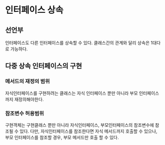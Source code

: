 # 인터페이스 상속
## 선언부
인터페이스도 다른 인터페이스를 상속할 수 있다. 클래스간의 관계와 달리 상속은 1대다로 가능하다.
## 다중 상속 인터페이스의 구현
### 메서드의 재정의 범위
자식인터페이스를 구현하려는 클래스는 자식 인터페이스 뿐만 아니라 부모 인터페이스까지 재정의해야한다.
### 참조변수 허용범위
구현객체는 구현클래스 뿐만 아니라 자식인터페이스, 부모인터페이스의 참조변수에 참조될 수 있다.
다만, 자식인터페이스를 참조한다면 자식 메서드까지 호출할 수 있으나, 부모 인터페이스를 참조할 경우, 부모 메서드만 호출 할 수 있다.


